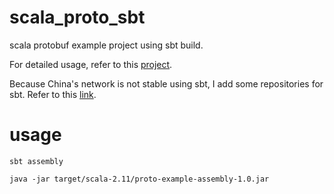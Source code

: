 # scala_proto_sbt
scala protobuf example project using sbt build.

For detailed usage, refer to this [project](https://scalapb.github.io/).

Because China's network is not stable using sbt, I add some repositories for sbt. Refer to this [link](http://jschenxiaoyu.blogspot.hk/2017/02/sbt.html).

# usage
~~~
sbt assembly

java -jar target/scala-2.11/proto-example-assembly-1.0.jar
~~~
